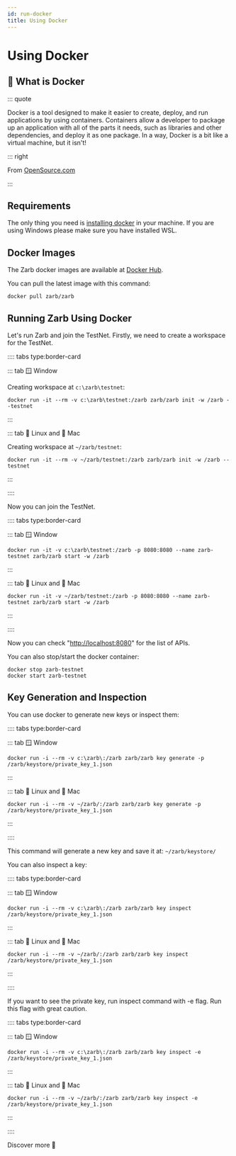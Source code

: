 ```yaml
---
id: run-docker
title: Using Docker
---
```


# Using Docker

## 🐳 What is Docker

::: quote

Docker is a tool designed to make it easier to create, deploy, and run applications by using
containers. Containers allow a developer to package up an application with all of the parts it
needs, such as libraries and other dependencies, and deploy it as one package. In a way, Docker is a
bit like a virtual machine, but it isn't!

::: right

From [OpenSource.com](https://opensource.com/resources/what-docker)

:::

## Requirements

The only thing you need is [installing docker](https://docs.docker.com/get-docker/) in your machine.
If you are using Windows please make sure you have installed WSL.

## Docker Images

The Zarb docker images are available at [Docker Hub](https://hub.docker.com/r/zarb/zarb).

You can pull the latest image with this command:

```
docker pull zarb/zarb
```

## Running Zarb Using Docker

Let's run Zarb and join the TestNet. Firstly, we need to create a workspace for the TestNet.

:::: tabs type:border-card

::: tab 🪟 Window

Creating workspace at `c:\zarb\testnet`:

```
docker run -it --rm -v c:\zarb\testnet:/zarb zarb/zarb init -w /zarb --testnet
```

:::

::: tab 🐧 Linux and 🍏 Mac

Creating workspace at `~/zarb/testnet`:

```
docker run -it --rm -v ~/zarb/testnet:/zarb zarb/zarb init -w /zarb --testnet
```

:::

::::

Now you can join the TestNet.

:::: tabs type:border-card

::: tab 🪟 Window

```
docker run -it -v c:\zarb\testnet:/zarb -p 8080:8080 --name zarb-testnet zarb/zarb start -w /zarb
```

:::

::: tab 🐧 Linux and 🍏 Mac

```
docker run -it -v ~/zarb/testnet:/zarb -p 8080:8080 --name zarb-testnet zarb/zarb start -w /zarb
```

:::

::::

Now you can check "[http://localhost:8080](http://localhost:8080)" for the list of APIs.

You can also stop/start the docker container:

```
docker stop zarb-testnet
docker start zarb-testnet
```

## Key Generation and Inspection

You can use docker to generate new keys or inspect them:

:::: tabs type:border-card

::: tab 🪟 Window

```
docker run -i --rm -v c:\zarb\:/zarb zarb/zarb key generate -p /zarb/keystore/private_key_1.json
```

:::

::: tab 🐧 Linux and 🍏 Mac

```
docker run -i --rm -v ~/zarb/:/zarb zarb/zarb key generate -p /zarb/keystore/private_key_1.json
```

:::

::::

This command will generate a new key and save it at: `~/zarb/keystore/`

You can also inspect a key:

:::: tabs type:border-card

::: tab 🪟 Window

```
docker run -i --rm -v c:\zarb\:/zarb zarb/zarb key inspect /zarb/keystore/private_key_1.json
```

:::

::: tab 🐧 Linux and 🍏 Mac

```
docker run -i --rm -v ~/zarb/:/zarb zarb/zarb key inspect /zarb/keystore/private_key_1.json
```

:::

::::

If you want to see the private key, run inspect command with -e flag. Run this flag with great caution.

:::: tabs type:border-card

::: tab 🪟 Window

```
docker run -i --rm -v c:\zarb\:/zarb zarb/zarb key inspect -e /zarb/keystore/private_key_1.json
```

:::

::: tab 🐧 Linux and 🍏 Mac

```
docker run -i --rm -v ~/zarb/:/zarb zarb/zarb key inspect -e /zarb/keystore/private_key_1.json
```

:::

::::

Discover more 🧐
